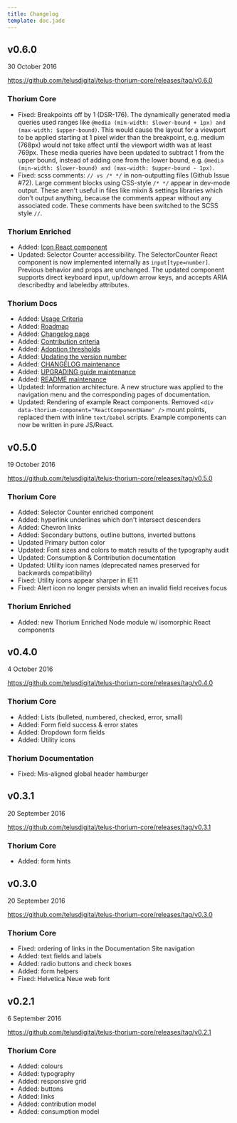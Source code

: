 ```yaml
---
title: Changelog
template: doc.jade
---
```


## v0.6.0

30 October 2016

https://github.com/telusdigital/telus-thorium-core/releases/tag/v0.6.0

### Thorium Core

- Fixed: Breakpoints off by 1 (DSR-176). The dynamically generated media queries used ranges like `@media (min-width: $lower-bound + 1px) and (max-width: $upper-bound)`. This would cause the layout for a viewport to be applied starting at 1 pixel wider than the breakpoint, e.g. medium (768px) would not take affect until the viewport width was at least 769px. These media queries have been updated to subtract 1 from the upper bound, instead of adding one from the lower bound, e.g. `@media (min-width: $lower-bound) and (max-width: $upper-bound - 1px)`.
- Fixed: scss comments: `// vs /* */` in non-outputting files (Github Issue #72). Large comment blocks using CSS-style `/* */` appear in dev-mode output. These aren't useful in files like mixin & settings libraries which don't output anything, because the comments appear without any associated code. These comments have been switched to the SCSS style `//`.

### Thorium Enriched

- Added: [Icon React component](http://thorium.telus.hugeops.com/4-Components/hold-icon.html)
- Updated: Selector Counter accessibility. The SelectorCounter React component is now implemented internally as `input[type=number]`. Previous behavior and props are unchanged. The updated component supports direct keyboard input, up/down arrow keys, and accepts ARIA describedby and labeledby attributes.

### Thorium Docs

- Added: [Usage Criteria](http://thorium.telus.hugeops.com/2-Use-Thorium/1-getting-started.html#usage-criteria)
- Added: [Roadmap](http://thorium.telus.hugeops.com/1-About/3-roadmap.html)
- Added: [Changelog page](http://thorium.telus.hugeops.com/1-About/4-changelog.html)
- Added: [Contribution criteria](http://thorium.telus.hugeops.com/2-Use-Thorium/4-contributing.html#contribution-criteria)
- Added: [Adoption thresholds](http://thorium.telus.hugeops.com/1-About/1-overview.html#adoption-thresholds)
- Added: [Updating the version number](http://thorium.telus.hugeops.com/2-Use-Thorium/hold-6-administration.html#updating-the-version-number)
- Added: [CHANGELOG maintenance](http://thorium.telus.hugeops.com/2-Use-Thorium/hold-6-administration.html#changelog-maintenance)
- Added: [UPGRADING guide maintenance](http://thorium.telus.hugeops.com/2-Use-Thorium/hold-6-administration.html#upgrading-guide-maintenance)
- Added: [README maintenance](http://thorium.telus.hugeops.com/2-Use-Thorium/hold-6-administration.html#readme-maintenance)
- Updated: Information architecture. A new structure was applied to the navigation menu and the corresponding pages of documentation.
- Updated: Rendering of example React components. Removed `<div data-thorium-component="ReactComponentName" />` mount points, replaced them with inline `text/babel` scripts. Example components can now be written in pure JS/React.

## v0.5.0

19 October 2016

https://github.com/telusdigital/telus-thorium-core/releases/tag/v0.5.0

### Thorium Core

- Added: Selector Counter enriched component
- Added: hyperlink underlines which don't intersect descenders
- Added: Chevron links
- Added: Secondary buttons, outline buttons, inverted buttons
- Updated Primary button color
- Updated: Font sizes and colors to match results of the typography audit
- Updated: Consumption & Contribution documentation
- Updated: Utility icon names (deprecated names preserved for backwards compatibility)
- Fixed: Utility icons appear sharper in IE11
- Fixed: Alert icon no longer persists when an invalid field receives focus

### Thorium Enriched

- Added: new Thorium Enriched Node module w/ isomorphic React components

## v0.4.0

4 October 2016

https://github.com/telusdigital/telus-thorium-core/releases/tag/v0.4.0

### Thorium Core

- Added: Lists (bulleted, numbered, checked, error, small)
- Added: Form field success & error states
- Added: Dropdown form fields
- Added: Utility icons

### Thorium Documentation

- Fixed: Mis-aligned global header hamburger

## v0.3.1

20 September 2016

https://github.com/telusdigital/telus-thorium-core/releases/tag/v0.3.1

### Thorium Core

- Added: form hints

## v0.3.0

20 September 2016

https://github.com/telusdigital/telus-thorium-core/releases/tag/v0.3.0

### Thorium Core

- Fixed: ordering of links in the Documentation Site navigation
- Added: text fields and labels
- Added: radio buttons and check boxes
- Added: form helpers
- Fixed: Helvetica Neue web font

## v0.2.1

6 September 2016

https://github.com/telusdigital/telus-thorium-core/releases/tag/v0.2.1

### Thorium Core

- Added: colours
- Added: typography
- Added: responsive grid
- Added: buttons
- Added: links
- Added: contribution model
- Added: consumption model
